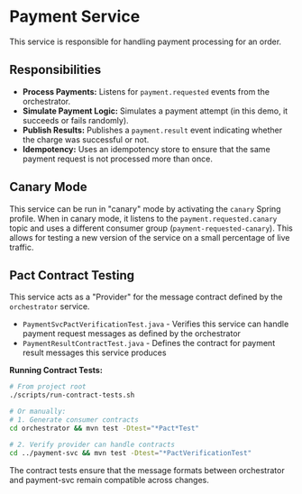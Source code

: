 # Payment Service

This service is responsible for handling payment processing for an order.

## Responsibilities

-   **Process Payments:** Listens for `payment.requested` events from the orchestrator.
-   **Simulate Payment Logic:** Simulates a payment attempt (in this demo, it succeeds or fails randomly).
-   **Publish Results:** Publishes a `payment.result` event indicating whether the charge was successful or not.
-   **Idempotency:** Uses an idempotency store to ensure that the same payment request is not processed more than once.

## Canary Mode

This service can be run in "canary" mode by activating the `canary` Spring profile. When in canary mode, it listens to the `payment.requested.canary` topic and uses a different consumer group (`payment-requested-canary`). This allows for testing a new version of the service on a small percentage of live traffic.

## Pact Contract Testing

This service acts as a "Provider" for the message contract defined by the `orchestrator` service.



- `PaymentSvcPactVerificationTest.java` - Verifies this service can handle payment request messages as defined by the orchestrator
- `PaymentResultContractTest.java` - Defines the contract for payment result messages this service produces

**Running Contract Tests:**

```bash
# From project root
./scripts/run-contract-tests.sh

# Or manually:
# 1. Generate consumer contracts
cd orchestrator && mvn test -Dtest="*Pact*Test"

# 2. Verify provider can handle contracts  
cd ../payment-svc && mvn test -Dtest="*PactVerificationTest"
```

The contract tests ensure that the message formats between orchestrator and payment-svc remain compatible across changes.
